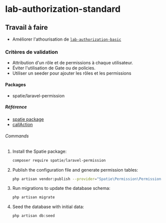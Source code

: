 # lab-authorization-standard

## Travail à faire


- Améliorer l'athourisation de [`lab-authorization-basic`](https://github.com/hamidAchaou/CNMH/tree/main/Branche%20Technique/Labs/lab-authorization-basic)

### Critères de validation
- Attribution d'un rôle et de permissions à chaque utilisateur.
- Éviter l'utilisation de Gate ou de policies.
- Utiliser un seeder pour ajouter les rôles et les permissions

#### Packages

- spatie/laravel-permission

##### Référence 

- [spatie package](https://spatie.be/docs/laravel-permission/v6/introduction)
- [callAction](https://hotexamples.com/examples/illuminate.routing/Controller/callAction/php-controller-callaction-method-examples.html)

###### Commands

1. Install the Spatie package:

    ```bash
    composer require spatie/laravel-permission
    ```

2. Publish the configuration file and generate permission tables:

    ```bash
    php artisan vendor:publish --provider="Spatie\Permission\PermissionServiceProvider"
    ```

3. Run migrations to update the database schema:

    ```bash
    php artisan migrate
    ```

4. Seed the database with initial data:

    ```bash
    php artisan db:seed
    ```
